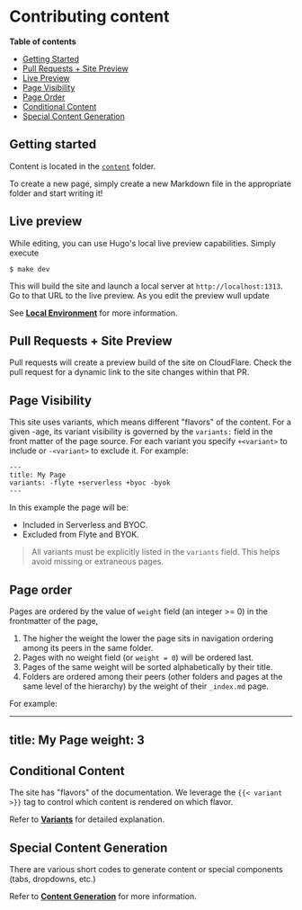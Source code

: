 <!-- omit from toc -->
# Contributing content

**Table of contents**
- [Getting Started](#getting-started)
- [Pull Requests + Site Preview](#pull-requests--site-preview)
- [Live Preview](#live-preview)
- [Page Visibility](#page-visibility)
- [Page Order](#page-order)
- [Conditional Content](#conditional-content)
- [Special Content Generation](#special-content-generation)


## Getting started

Content is located in the [`content`](content/) folder.

To create a new page, simply create a new Markdown file in the appropriate folder and start writing it!


## Live preview

While editing, you can use Hugo's local live preview capabilities.
Simply execute

```
$ make dev
```

This will build the site and launch a local server at `http://localhost:1313`.
Go to that URL to the live preview.
As you edit the preview wull update

See [**Local Environment**](DEVELOPER.md) for more information.


## Pull Requests + Site Preview

Pull requests will create a preview build of the site on CloudFlare.
Check the pull request for a dynamic link to the site changes within that PR.


## Page Visibility

This site uses variants, which means different "flavors" of the content.
For a given -age, its variant visibility is governed by the `variants:` field in the front matter of the page source.
For each variant you specify `+<variant>` to include or `-<variant>` to exclude it.
For example:

```
---
title: My Page
variants: -flyte +serverless +byoc -byok
---
```

In this example the page will be:

* Included in Serverless and BYOC.
* Excluded from Flyte and BYOK.

> All variants must be explicitly listed in the `variants` field.
> This helps avoid missing or extraneous pages.

## Page order

Pages are ordered by the value of `weight` field (an integer >= 0) in the frontmatter of the page,

1. The higher the weight the lower the page sits in navigation ordering among its peers in the same folder.
2. Pages with no weight field (or `weight = 0`) will be ordered last.
3. Pages of the same weight will be sorted alphabetically by their title.
4. Folders are ordered among their peers (other folders and pages at the same level of the hierarchy) by the weight of their `_index.md` page.

For example:

---
title: My Page
weight: 3
---

## Conditional Content

The site has "flavors" of the documentation. We leverage the `{{< variant >}}` tag to control
which content is rendered on which flavor.

Refer to [**Variants**](SHORTCODES.md#variants) for detailed explanation.

## Special Content Generation

There are various short codes to generate content or special components (tabs, dropdowns, etc.)

Refer to [**Content Generation**](SHORTCODES.md) for more information.